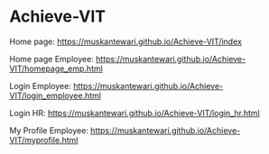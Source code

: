# Achieve-VIT

Home page: https://muskantewari.github.io/Achieve-VIT/index


Home page Employee: https://muskantewari.github.io/Achieve-VIT/homepage_emp.html


Login Employee: https://muskantewari.github.io/Achieve-VIT/login_employee.html


Login HR: https://muskantewari.github.io/Achieve-VIT/login_hr.html


My Profile Employee: https://muskantewari.github.io/Achieve-VIT/myprofile.html
